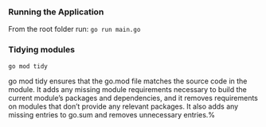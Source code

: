 ### Running the Application
From the root folder run: `go run main.go `

### Tidying modules

`go mod tidy`

go mod tidy ensures that the go.mod file matches the source code in the module. It adds any missing module requirements necessary to build the current module’s packages and dependencies, and it removes requirements on modules that don’t provide any relevant packages. It also adds any missing entries to go.sum and removes unnecessary entries.%    
